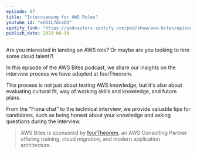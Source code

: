 ```yaml
---
episode: 87
title: "Interviewing for AWS Roles"
youtube_id: "eU6IL7dxaDQ"
spotify_link: "https://podcasters.spotify.com/pod/show/aws-bites/episodes/87--Interviewing-for-AWS-Roles-e26859v"
publish_date: 2023-06-30
---
```


Are you interested in landing an AWS role? Or maybe are you looking to hire some cloud talent?!

In this episode of the AWS Bites podcast, we share our insights on the interview process we have adopted at fourTheorem.

This process is not just about testing AWS knowledge, but it's also about evaluating cultural fit, way of working skills and knowledge, and future plans.

From the “Fiona chat” to the technical interview, we provide valuable tips for candidates, such as being honest about your knowledge and asking questions during the interview.


> AWS Bites is sponsored by [fourTheorem](https://fourtheorem.com/), an AWS Consulting Partner offering training, cloud migration, and modern application architecture.

